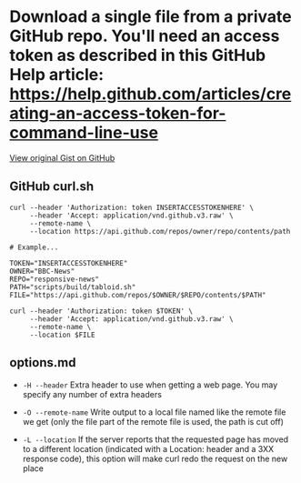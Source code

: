 # Download a single file from a private GitHub repo. You'll need an access token as described in this GitHub Help article: https://help.github.com/articles/creating-an-access-token-for-command-line-use

[View original Gist on GitHub](https://gist.github.com/Integralist/9482061)

## GitHub curl.sh

```shell
curl --header 'Authorization: token INSERTACCESSTOKENHERE' \
     --header 'Accept: application/vnd.github.v3.raw' \
     --remote-name \
     --location https://api.github.com/repos/owner/repo/contents/path

# Example...

TOKEN="INSERTACCESSTOKENHERE"
OWNER="BBC-News"
REPO="responsive-news"
PATH="scripts/build/tabloid.sh"
FILE="https://api.github.com/repos/$OWNER/$REPO/contents/$PATH"

curl --header 'Authorization: token $TOKEN' \
     --header 'Accept: application/vnd.github.v3.raw' \
     --remote-name \
     --location $FILE
```

## options.md

- `-H --header` Extra header to use when getting a web page. You may specify any number of extra headers

- `-O --remote-name` Write output to a local file named like the remote file we get (only the file part of the remote  file  is  used, the path is cut off)

- `-L --location`  If the server reports that the requested page has moved to a different  location  (indicated  with  a Location:  header  and a 3XX response code), this option will make curl redo the request on the new place

